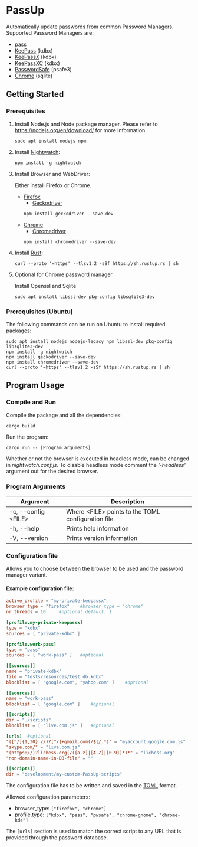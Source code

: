 # PassUp

Automatically update passwords from common Password Managers. Supported Password Managers are:
- [pass](https://www.passwordstore.org/)
- [KeePass](https://keepass.info/) (kdbx)
- [KeePassX](https://www.keepassx.org/) (kdbx)
- [KeePassXC](https://keepassxc.org/) (kdbx)
- [PasswordSafe](https://pwsafe.org/) (psafe3)
- [Chrome](https://www.google.com/intl/de/chrome/) (sqlite)

## Getting Started
### Prerequisites
1. Install Node.js and Node package manager. Please refer to https://nodejs.org/en/download/ for more information.

    ```
    sudo apt install nodejs npm
    ```


2. Install [Nightwatch](https://nightwatchjs.org/gettingstarted/installation/):
    ```
    npm install -g nightwatch
    ```

3. Install Browser and WebDriver:

    Either install Firefox or Chrome.

    - [Firefox](https://www.mozilla.org/de/firefox/new/)
        - [Geckodriver](https://github.com/mozilla/geckodriver/releases)
        ```
        npm install geckodriver --save-dev
        ```
    - [Chrome](https://support.google.com/chrome/answer/95346?co=GENIE.Platform%3DDesktop&hl=de)
        - [Chromedriver](https://sites.google.com/chromium.org/driver/)
        ```
        npm install chromedriver --save-dev
        ```

4. Install [Rust](https://www.rust-lang.org/tools/install):
    ```
    curl --proto '=https' --tlsv1.2 -sSf https://sh.rustup.rs | sh
    ```

5. Optional for Chrome password manager

    Install Openssl and Sqlite
    ```
    sudo apt install libssl-dev pkg-config libsqlite3-dev
    ```

### Prerequisites (Ubuntu)

The following commands can be run on Ubuntu to install required packages:

```
sudo apt install nodejs nodejs-legacy npm libssl-dev pkg-config libsqlite3-dev
npm install -g nightwatch
npm install geckodriver --save-dev
npm install chromedriver --save-dev
curl --proto '=https' --tlsv1.2 -sSf https://sh.rustup.rs | sh
```

## Program Usage
### Compile and Run
Compile the package and all the dependencies:
```
cargo build
```
Run the program:
```
cargo run -- [Program arguments]
```

Whether or not the browser is executed in headless mode, can be changed in *nightwatch.conf.js*. To disable headless mode comment the *'-headless'* argument out for the desired browser.
### Program Arguments
Argument | Description
-------- | -----------
-c, --config \<FILE\> | Where \<FILE\> points to the TOML configuration file.
-h, --help | Prints help information
-V, --version | Prints version information

### Configuration file
Allows you to choose between the browser to be used and the password manager variant.
#### Example configuration file:

```toml
active_profile = "my-private-keepassx"
browser_type = "firefox"    #browser_type = "chrome"
nr_threads = 10     #optional default: 1

[profile.my-private-keepassx]
type = "kdbx"
sources = [ "private-kdbx" ]

[profile.work-pass]
type = "pass"
sources = [ "work-pass" ]   #optional

[[sources]]
name = "private-kdbx"
file = "tests/resources/test_db.kdbx"
blocklist = [ "google.com", "yahoo.com" ]    #optional

[[sources]]
name = "work-pass"
blocklist = [ "google.com" ]    #optional

[[scripts]]
dir = "./scripts"
blocklist = [ "live.com.js" ]   #optional

[urls]  #optional
"([^/]{1,30}://)?[^/]+gmail.com(/$|/.*)" = "myaccount.google.com.js"
"skype.com/" = "live.com.js"
"(https://)?lichess.org(/([a-z]|[A-Z]|[0-9])*)*" = "lichess.org"
"non-domain-name-in-DB-file" = ""

[[scripts]]
dir = "development/my-custom-PassUp-scripts"
```
The configuration file has to be written and saved in the [TOML](https://toml.io/en/) format.

Allowed configuration parameters:
- browser_type: ```["firefox", "chrome"]```
- profile.type: ```["kdbx", "pass", "pwsafe", "chrome-gnome", "chrome-kde"]```

The ```[urls]``` section is used to match the correct script to any URL that is provided through the password database.
